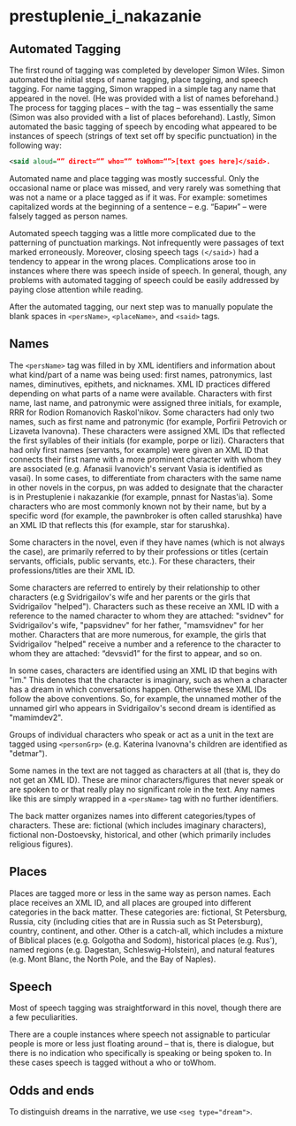 # prestuplenie_i_nakazanie

## Automated Tagging

The first round of tagging was completed by developer Simon Wiles. Simon automated the initial steps of name tagging, place tagging, and speech tagging. For name tagging, Simon wrapped in a simple <persName> tag any name that appeared in the novel. (He was provided with a list of names beforehand.) The process for tagging places – with the <placeName> tag – was essentially the same (Simon was also provided with a list of places beforehand). Lastly, Simon automated the basic tagging of speech by encoding what appeared to be instances of speech (strings of text set off by specific punctuation) in the following way: 

```xml
<said aloud=“” direct=“” who=“” toWhom=“”>[text goes here]</said>.
```

Automated name and place tagging was mostly successful. Only the occasional name or place was missed, and very rarely was something that was not a name or a place tagged as if it was. For example: sometimes capitalized words at the beginning of a sentence – e.g. “Барин” – were falsely tagged as person names.

Automated speech tagging was a little more complicated due to the patterning of punctuation markings. Not infrequently were passages of text marked erroneously. Moreover, closing speech tags ```(</said>)``` had a tendency to appear in the wrong places. Complications arose too in instances where there was speech inside of speech. In general, though, any problems with automated tagging of speech could be easily addressed by paying close attention while reading. 

After the automated tagging, our next step was to manually populate the blank spaces in ```<persName>```, ```<placeName>```, and ```<said>``` tags.

## Names

The ```<persName>``` tag was filled in by XML identifiers and information about what kind/part of a name was being used: first names, patronymics, last names, diminutives, epithets, and nicknames. XML ID practices differed depending on what parts of a name were available. Characters with first name, last name, and patronymic were assigned three initials, for example, RRR for Rodion Romanovich Raskol'nikov. Some characters had only two names, such as first name and patronymic (for example, Porfirii Petrovich or Lizaveta Ivanovna). These characters were assigned XML IDs that reflected the first syllables of their initials (for example, porpe or lizi). Characters that had only first names (servants, for example) were given an XML ID that connects their first name with a more prominent character with whom they are associated (e.g. Afanasii Ivanovich's servant Vasia is identified as vasai). In some cases, to differentiate from characters with the same name in other novels in the corpus, pn was added to designate that the character is in Prestuplenie i nakazankie (for example, pnnast for Nastas'ia). Some characters who are most commonly known not by their name, but by a specific word (for example, the pawnbroker is often called starushka) have an XML ID that reflects this (for example, star for starushka).

Some characters in the novel, even if they have names (which is not always the case), are primarily referred to by their professions or titles (certain servants, officials, public servants, etc.). For these characters, their professions/titles are their XML ID.

Some characters are referred to entirely by their relationship to other characters (e.g Svidrigailov's wife and her parents or the girls that Svidrigailov "helped"). Characters such as these receive an XML ID with a reference to the named character to whom they are attached: "svidnev" for Svidrigailov's wife, "papsvidnev" for her father, "mamsvidnev" for her mother. Characters that are more numerous, for example, the girls that Svidrigailov "helped" receive a number and a reference to the character to whom they are attached: “devsvid1” for the first to appear, and so on.

In some cases, characters are identified using an XML ID that begins with "im." This denotes that the character is imaginary, such as when a character has a dream in which conversations happen. Otherwise these XML IDs follow the above conventions. So, for example, the unnamed mother of the unnamed girl who appears in Svidrigailov's second dream is identified as "mamimdev2".

Groups of individual characters who speak or act as a unit in the text are tagged using ```<personGrp>``` (e.g. Katerina Ivanovna's children are identified as "detmar").

Some names in the text are not tagged as characters at all (that is, they do not get an XML ID). These are minor characters/figures that never speak or are spoken to or that really play no significant role in the text. Any names like this are simply wrapped in a ```<persName>``` tag with no further identifiers. 

The back matter organizes names into different categories/types of characters. These are: fictional (which includes imaginary characters), fictional non-Dostoevsky, historical, and other (which primarily includes religious figures). 

## Places

Places are tagged more or less in the same way as person names. Each place receives an XML ID, and all places are grouped into different categories in the back matter. These categories are: fictional, St Petersburg, Russia, city (including cities that are in Russia such as St Petersburg), country, continent, and other. Other is a catch-all, which includes a mixture of Biblical places (e.g. Golgotha and Sodom), historical places (e.g. Rus'), named regions (e.g. Dagestan, Schleswig-Holstein), and natural features (e.g. Mont Blanc, the North Pole, and the Bay of Naples). 

## Speech

Most of speech tagging was straightforward in this novel, though there are a few peculiarities. 

There are a couple instances where speech not assignable to particular people is more or less just floating around – that is, there is dialogue, but there is no indication who specifically is speaking or being spoken to. In these cases speech is tagged without a who or toWhom. 

## Odds and ends

To distinguish dreams in the narrative, we use ```<seg type="dream">```.
